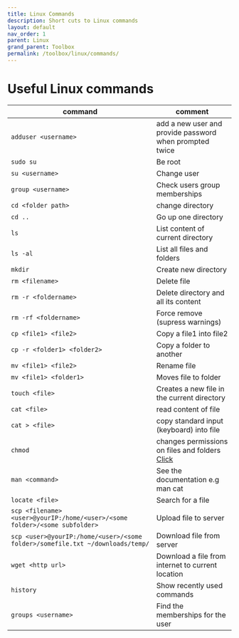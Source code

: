 ```yaml
---
title: Linux Commands
description: Short cuts to Linux commands
layout: default
nav_order: 1
parent: Linux
grand_parent: Toolbox
permalink: /toolbox/linux/commands/
---
```


# Useful Linux commands

|command | comment|
|---|---|
|`adduser <username>` | add a new user and provide password when prompted twice|
|`sudo su` | Be root|
|`su <username>` | Change user|
|`group <username>` | Check users group memberships|
|`cd <folder path>` | change directory|
|`cd ..`| Go up one directory|
|`ls` | List content of current directory|
|`ls -al` | List all files and folders|
|`mkdir` | Create new directory|
|`rm <filename>` | Delete file|
|`rm -r <foldername>` | Delete directory and all its content|
|`rm -rf <foldername>` | Force remove (supress warnings)|
|`cp <file1> <file2>` | Copy a file1 into file2|
|`cp -r <folder1> <folder2>` | Copy a folder to another|
|`mv <file1> <file2>` | Rename file|
|`mv <file1> <folder1>` | Moves file to folder|
|`touch <file>` | Creates a new file in the current directory|
|`cat <file>` | read content of file|
|`cat > <file>` | copy standard input (keyboard) into file|
|`chmod`| changes permissions on files and folders [Click](http://www.computerhope.com/unix/uchmod.htm)|
|`man <command>` | See the documentation e.g man cat|
|`locate <file>` | Search for a file|
|`scp <filename>  <user>@yourIP:/home/<user>/<some folder>/<some subfolder>`| Upload file to server|
|`scp <user>@yourIP:/home/<user>/<some folder>/somefile.txt ~/downloads/temp/`| Download file from server |
|`wget <http url>` | Download a file from internet to current location|
|`history` | Show recently used commands |
|`groups <username>` | Find the memberships for the user |
